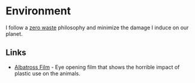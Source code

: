 # Environment
I follow a [zero waste](zero-waste.md) philosophy and minimize the damage I induce on our planet.

## Links
- [Albatross Film](https://www.albatrossthefilm.com/) - Eye opening film that shows the horrible impact of plastic use on the animals.